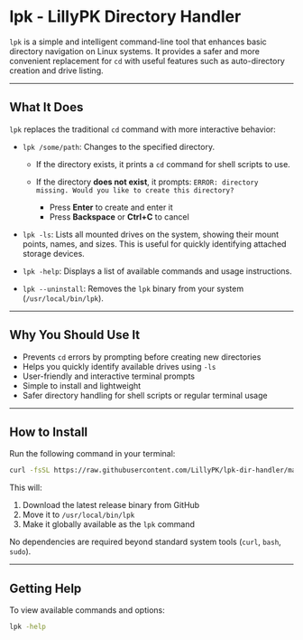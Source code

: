 # lpk - LillyPK Directory Handler

`lpk` is a simple and intelligent command-line tool that enhances basic directory navigation on Linux systems. It provides a safer and more convenient replacement for `cd` with useful features such as auto-directory creation and drive listing.

---

## What It Does

`lpk` replaces the traditional `cd` command with more interactive behavior:

* `lpk /some/path`:
  Changes to the specified directory.

  * If the directory exists, it prints a `cd` command for shell scripts to use.
  * If the directory **does not exist**, it prompts:
    `ERROR: directory missing. Would you like to create this directory?`

    * Press **Enter** to create and enter it
    * Press **Backspace** or **Ctrl+C** to cancel

* `lpk -ls`:
  Lists all mounted drives on the system, showing their mount points, names, and sizes. This is useful for quickly identifying attached storage devices.

* `lpk -help`:
  Displays a list of available commands and usage instructions.

* `lpk --uninstall`:
  Removes the `lpk` binary from your system (`/usr/local/bin/lpk`).

---

## Why You Should Use It

* Prevents `cd` errors by prompting before creating new directories
* Helps you quickly identify available drives using `-ls`
* User-friendly and interactive terminal prompts
* Simple to install and lightweight
* Safer directory handling for shell scripts or regular terminal usage

---

## How to Install

Run the following command in your terminal:

```bash
curl -fsSL https://raw.githubusercontent.com/LillyPK/lpk-dir-handler/main/lpk/install.sh | bash
```

This will:

1. Download the latest release binary from GitHub
2. Move it to `/usr/local/bin/lpk`
3. Make it globally available as the `lpk` command

No dependencies are required beyond standard system tools (`curl`, `bash`, `sudo`).

---

## Getting Help

To view available commands and options:

```bash
lpk -help
```
